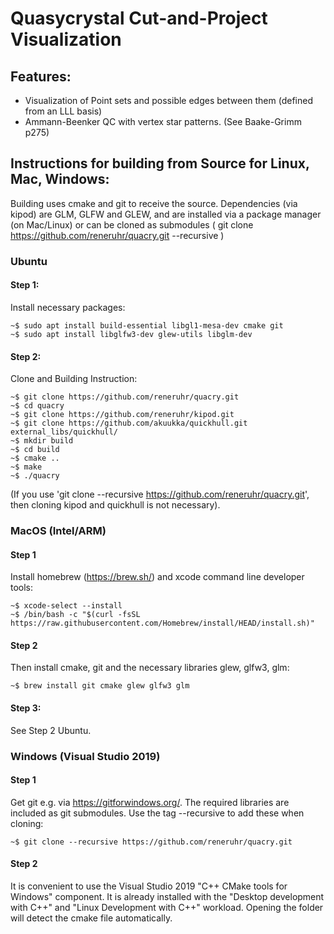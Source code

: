 # Quasycrystal Cut-and-Project Visualization

## Features:

- Visualization of Point sets and possible edges between them (defined from an LLL basis)
- Ammann-Beenker QC with vertex star patterns. (See Baake-Grimm p275)

## Instructions for building from Source for Linux, Mac, Windows:

Building uses cmake and git to receive the source. Dependencies (via kipod) are GLM, GLFW and GLEW, and are installed via a package manager (on Mac/Linux) or can be cloned as submodules ( git clone https://github.com/reneruhr/quacry.git --recursive )

### Ubuntu

#### Step 1:
Install necessary packages:

```console
~$ sudo apt install build-essential libgl1-mesa-dev cmake git 
~$ sudo apt install libglfw3-dev glew-utils libglm-dev
```

#### Step 2: 
Clone and Building Instruction:

```console
~$ git clone https://github.com/reneruhr/quacry.git
~$ cd quacry
~$ git clone https://github.com/reneruhr/kipod.git
~$ git clone https://github.com/akuukka/quickhull.git external_libs/quickhull/
~$ mkdir build
~$ cd build
~$ cmake ..
~$ make
~$ ./quacry
```

(If you use 'git clone --recursive https://github.com/reneruhr/quacry.git', then cloning kipod and quickhull is not necessary).

### MacOS (Intel/ARM)

#### Step 1
Install homebrew (https://brew.sh/) and xcode command line developer tools:

```console
~$ xcode-select --install
~$ /bin/bash -c "$(curl -fsSL https://raw.githubusercontent.com/Homebrew/install/HEAD/install.sh)"
```
#### Step 2
Then install cmake, git and the necessary libraries glew, glfw3, glm:

```console
~$ brew install git cmake glew glfw3 glm
```

#### Step 3: 
See Step 2 Ubuntu.


### Windows (Visual Studio 2019)

#### Step 1
Get git e.g. via https://gitforwindows.org/.
The required libraries are included as git submodules. Use the tag --recursive to add these when cloning:

```console
~$ git clone --recursive https://github.com/reneruhr/quacry.git
```

#### Step 2
It is convenient to use the Visual Studio 2019 "C++ CMake tools for Windows" component. It is already installed with the 
"Desktop development with C++" and "Linux Development with C++" workload.
Opening the folder will detect the cmake file automatically.

